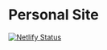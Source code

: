 # Personal Site

[![Netlify Status](https://api.netlify.com/api/v1/badges/75552f45-f9af-4d56-a500-0c93e74309c3/deploy-status)](https://app.netlify.com/sites/jteppinette-personal-site/deploys)
